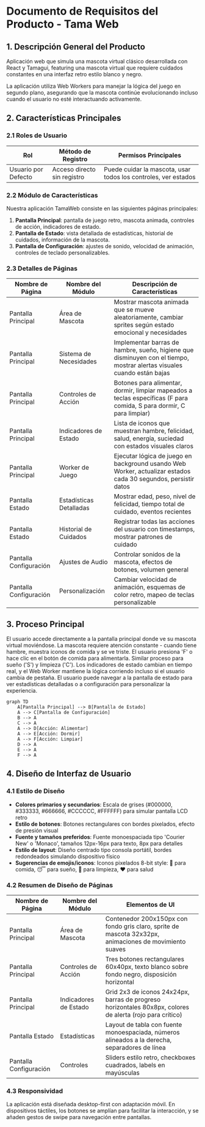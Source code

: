 # Documento de Requisitos del Producto - Tama Web

## 1. Descripción General del Producto

Aplicación web que simula una mascota virtual clásico desarrollada con React y Tamagui, featuring una mascota virtual que requiere cuidados constantes en una interfaz retro estilo blanco y negro.

La aplicación utiliza Web Workers para manejar la lógica del juego en segundo plano, asegurando que la mascota continúe evolucionando incluso cuando el usuario no esté interactuando activamente.

## 2. Características Principales

### 2.1 Roles de Usuario

| Rol                 | Método de Registro          | Permisos Principales                                           |
| ------------------- | --------------------------- | -------------------------------------------------------------- |
| Usuario por Defecto | Acceso directo sin registro | Puede cuidar la mascota, usar todos los controles, ver estados |

### 2.2 Módulo de Características

Nuestra aplicación TamaWeb consiste en las siguientes páginas principales:

1. **Pantalla Principal**: pantalla de juego retro, mascota animada, controles de acción, indicadores de estado.
2. **Pantalla de Estado**: vista detallada de estadísticas, historial de cuidados, información de la mascota.
3. **Pantalla de Configuración**: ajustes de sonido, velocidad de animación, controles de teclado personalizables.

### 2.3 Detalles de Páginas

| Nombre de Página       | Nombre del Módulo       | Descripción de Características                                                                                         |
| ---------------------- | ----------------------- | ---------------------------------------------------------------------------------------------------------------------- |
| Pantalla Principal     | Área de Mascota         | Mostrar mascota animada que se mueve aleatoriamente, cambiar sprites según estado emocional y necesidades              |
| Pantalla Principal     | Sistema de Necesidades  | Implementar barras de hambre, sueño, higiene que disminuyen con el tiempo, mostrar alertas visuales cuando están bajas |
| Pantalla Principal     | Controles de Acción     | Botones para alimentar, dormir, limpiar mapeados a teclas específicas (F para comida, S para dormir, C para limpiar)   |
| Pantalla Principal     | Indicadores de Estado   | Lista de iconos que muestran hambre, felicidad, salud, energía, suciedad con estados visuales claros                   |
| Pantalla Principal     | Worker de Juego         | Ejecutar lógica de juego en background usando Web Worker, actualizar estados cada 30 segundos, persistir datos         |
| Pantalla Estado        | Estadísticas Detalladas | Mostrar edad, peso, nivel de felicidad, tiempo total de cuidado, eventos recientes                                     |
| Pantalla Estado        | Historial de Cuidados   | Registrar todas las acciones del usuario con timestamps, mostrar patrones de cuidado                                   |
| Pantalla Configuración | Ajustes de Audio        | Controlar sonidos de la mascota, efectos de botones, volumen general                                                   |
| Pantalla Configuración | Personalización         | Cambiar velocidad de animación, esquemas de color retro, mapeo de teclas personalizable                                |

## 3. Proceso Principal

El usuario accede directamente a la pantalla principal donde ve su mascota virtual moviéndose. La mascota requiere atención constante - cuando tiene hambre, muestra iconos de comida y se ve triste. El usuario presiona 'F' o hace clic en el botón de comida para alimentarla. Similar proceso para sueño ('S') y limpieza ('C'). Los indicadores de estado cambian en tiempo real, y el Web Worker mantiene la lógica corriendo incluso si el usuario cambia de pestaña. El usuario puede navegar a la pantalla de estado para ver estadísticas detalladas o a configuración para personalizar la experiencia.

```mermaid
graph TD
    A[Pantalla Principal] --> B[Pantalla de Estado]
    A --> C[Pantalla de Configuración]
    B --> A
    C --> A
    A --> D[Acción: Alimentar]
    A --> E[Acción: Dormir]
    A --> F[Acción: Limpiar]
    D --> A
    E --> A
    F --> A
```

## 4. Diseño de Interfaz de Usuario

### 4.1 Estilo de Diseño

- **Colores primarios y secundarios**: Escala de grises (#000000, #333333, #666666, #CCCCCC, #FFFFFF) para simular pantalla LCD retro
- **Estilo de botones**: Botones rectangulares con bordes pixelados, efecto de presión visual
- **Fuente y tamaños preferidos**: Fuente monoespaciada tipo 'Courier New' o 'Monaco', tamaños 12px-16px para texto, 8px para detalles
- **Estilo de layout**: Diseño centrado tipo consola portátil, bordes redondeados simulando dispositivo físico
- **Sugerencias de emojis/iconos**: Iconos pixelados 8-bit style: 🍎 para comida, 😴 para sueño, 🧽 para limpieza, ❤️ para salud

### 4.2 Resumen de Diseño de Páginas

| Nombre de Página       | Nombre del Módulo     | Elementos de UI                                                                                           |
| ---------------------- | --------------------- | --------------------------------------------------------------------------------------------------------- |
| Pantalla Principal     | Área de Mascota       | Contenedor 200x150px con fondo gris claro, sprite de mascota 32x32px, animaciones de movimiento suaves    |
| Pantalla Principal     | Controles de Acción   | Tres botones rectangulares 60x40px, texto blanco sobre fondo negro, disposición horizontal                |
| Pantalla Principal     | Indicadores de Estado | Grid 2x3 de iconos 24x24px, barras de progreso horizontales 80x8px, colores de alerta (rojo para crítico) |
| Pantalla Estado        | Estadísticas          | Layout de tabla con fuente monoespaciada, números alineados a la derecha, separadores de línea            |
| Pantalla Configuración | Controles             | Sliders estilo retro, checkboxes cuadrados, labels en mayúsculas                                          |

### 4.3 Responsividad

La aplicación está diseñada desktop-first con adaptación móvil. En dispositivos táctiles, los botones se amplían para facilitar la interacción, y se añaden gestos de swipe para navegación entre pantallas.
